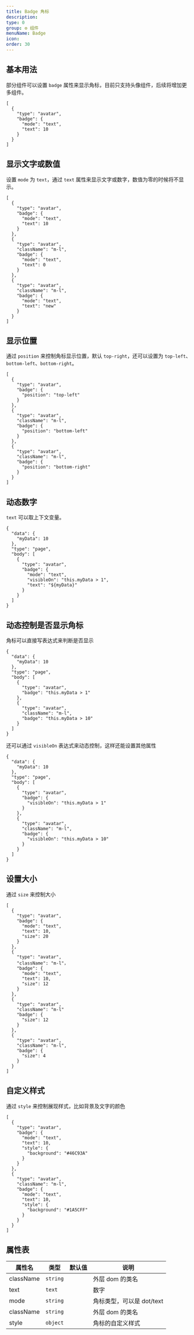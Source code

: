 ```yaml
---
title: Badge 角标
description:
type: 0
group: ⚙ 组件
menuName: Badge
icon:
order: 30
---
```


## 基本用法

部分组件可以设置 `badge` 属性来显示角标，目前只支持头像组件，后续将增加更多组件。

```schema: scope="body"
[
  {
    "type": "avatar",
    "badge": {
      "mode": "text",
      "text": 10
    }
  }
]
```

## 显示文字或数值

设置 `mode` 为 `text`，通过 `text` 属性来显示文字或数字，数值为零的时候将不显示。

```schema: scope="body"
[
  {
    "type": "avatar",
    "badge": {
      "mode": "text",
      "text": 10
    }
  },
  {
    "type": "avatar",
    "className": "m-l",
    "badge": {
      "mode": "text",
      "text": 0
    }
  },
  {
    "type": "avatar",
    "className": "m-l",
    "badge": {
      "mode": "text",
      "text": "new"
    }
  }
]
```

## 显示位置

通过 `position` 来控制角标显示位置，默认 `top-right`，还可以设置为 `top-left`、`bottom-left`、`bottom-right`。

```schema: scope="body"
[
  {
    "type": "avatar",
    "badge": {
      "position": "top-left"
    }
  },
  {
    "type": "avatar",
    "className": "m-l",
    "badge": {
      "position": "bottom-left"
    }
  },
  {
    "type": "avatar",
    "className": "m-l",
    "badge": {
      "position": "bottom-right"
    }
  }
]
```

## 动态数字

`text` 可以取上下文变量。

```schema
{
  "data": {
    "myData": 10
  },
  "type": "page",
  "body": [
    {
      "type": "avatar",
      "badge": {
        "mode": "text",
        "visibleOn": "this.myData > 1",
        "text": "${myData}"
      }
    }
  ]
}
```

## 动态控制是否显示角标

角标可以直接写表达式来判断是否显示

```schema
{
  "data": {
    "myData": 10
  },
  "type": "page",
  "body": [
    {
      "type": "avatar",
      "badge": "this.myData > 1"
    },
    {
      "type": "avatar",
      "className": "m-l",
      "badge": "this.myData > 10"
    }
  ]
}
```

还可以通过 `visibleOn` 表达式来动态控制，这样还能设置其他属性

```schema
{
  "data": {
    "myData": 10
  },
  "type": "page",
  "body": [
    {
      "type": "avatar",
      "badge": {
        "visibleOn": "this.myData > 1"
      }
    },
    {
      "type": "avatar",
      "className": "m-l",
      "badge": {
        "visibleOn": "this.myData > 10"
      }
    }
  ]
}
```

## 设置大小

通过 `size` 来控制大小

```schema: scope="body"
[
  {
    "type": "avatar",
    "badge": {
      "mode": "text",
      "text": 10,
      "size": 20
    }
  },
  {
    "type": "avatar",
    "className": "m-l"，
    "badge": {
      "mode": "text",
      "text": 10,
      "size": 12
    }
  },
  {
    "type": "avatar",
    "className": "m-l"
    "badge": {
      "size": 12
    }
  },
  {
    "type": "avatar",
    "className": "m-l",
    "badge": {
      "size": 4
    }
  }
]
```

## 自定义样式

通过 `style` 来控制展现样式，比如背景及文字的颜色

```schema: scope="body"
[
  {
    "type": "avatar",
    "badge": {
      "mode": "text",
      "text": 10,
      "style": {
        "background": "#46C93A"
      }
    }
  },
  {
    "type": "avatar",
    "className": "m-l",
    "badge": {
      "mode": "text",
      "text": 10,
      "style": {
        "background": "#1A5CFF"
      }
    }
  }
]
```

## 属性表

| 属性名    | 类型     | 默认值 | 说明                      |
| --------- | -------- | ------ | ------------------------- |
| className | `string` |        | 外层 dom 的类名           |
| text      | `text`   |        | 数字                      |
| mode      | `string` |        | 角标类型，可以是 dot/text |
| className | `string` |        | 外层 dom 的类名           |
| style     | `object` |        | 角标的自定义样式          |
